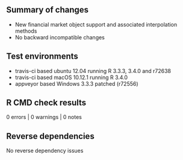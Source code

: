 ## Summary of changes

* New financial market object support and associated interpolation methods
* No backward incompatible changes

## Test environments

* travis-ci based ubuntu 12.04 running R 3.3.3, 3.4.0 and r72638 
* travis-ci based macOS 10.12.1 running R 3.4.0
* appveyor based Windows 3.3.3 patched (r72556)

## R CMD check results

0 errors | 0 warnings | 0 notes

## Reverse dependencies

No reverse dependency issues
